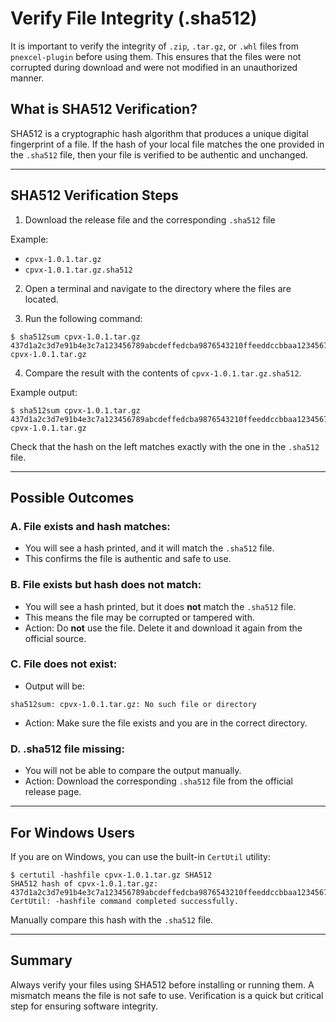 # Verify File Integrity (.sha512)

It is important to verify the integrity of `.zip`, `.tar.gz`, or `.whl` files from `pnexcel-plugin` before using them. This ensures that the files were not corrupted during download and were not modified in an unauthorized manner.

## What is SHA512 Verification?

SHA512 is a cryptographic hash algorithm that produces a unique digital fingerprint of a file. If the hash of your local file matches the one provided in the `.sha512` file, then your file is verified to be authentic and unchanged.

---

## SHA512 Verification Steps

1. Download the release file and the corresponding `.sha512` file

Example:
- `cpvx-1.0.1.tar.gz`
- `cpvx-1.0.1.tar.gz.sha512`

2. Open a terminal and navigate to the directory where the files are located.

3. Run the following command:

```term
$ sha512sum cpvx-1.0.1.tar.gz
437d1a2c3d7e91b4e3c7a123456789abcdeffedcba9876543210ffeeddccbbaa123456789abcdef123456789abcdef12345678  cpvx-1.0.1.tar.gz
````

4. Compare the result with the contents of `cpvx-1.0.1.tar.gz.sha512`.

Example output:

```term
$ sha512sum cpvx-1.0.1.tar.gz
437d1a2c3d7e91b4e3c7a123456789abcdeffedcba9876543210ffeeddccbbaa123456789abcdef123456789abcdef12345678  cpvx-1.0.1.tar.gz
```

Check that the hash on the left matches exactly with the one in the `.sha512` file.

---

## Possible Outcomes

### A. File exists and hash matches:

* You will see a hash printed, and it will match the `.sha512` file.
* This confirms the file is authentic and safe to use.

### B. File exists but hash does not match:

* You will see a hash printed, but it does **not** match the `.sha512` file.
* This means the file may be corrupted or tampered with.
* Action: Do **not** use the file. Delete it and download it again from the official source.

### C. File does not exist:

* Output will be:

```term
sha512sum: cpvx-1.0.1.tar.gz: No such file or directory
```
* Action: Make sure the file exists and you are in the correct directory.

### D. .sha512 file missing:

* You will not be able to compare the output manually.
* Action: Download the corresponding `.sha512` file from the official release page.

---

## For Windows Users

If you are on Windows, you can use the built-in `CertUtil` utility:

```term
$ certutil -hashfile cpvx-1.0.1.tar.gz SHA512
SHA512 hash of cpvx-1.0.1.tar.gz:
437d1a2c3d7e91b4e3c7a123456789abcdeffedcba9876543210ffeeddccbbaa123456789abcdef123456789abcdef12345678
CertUtil: -hashfile command completed successfully.
```

Manually compare this hash with the `.sha512` file.

---

## Summary

Always verify your files using SHA512 before installing or running them. A mismatch means the file is not safe to use. Verification is a quick but critical step for ensuring software integrity.
